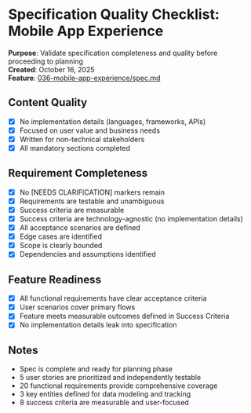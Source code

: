 # Specification Quality Checklist: Mobile App Experience

**Purpose**: Validate specification completeness and quality before proceeding to planning  
**Created**: October 16, 2025  
**Feature**: [036-mobile-app-experience/spec.md](../spec.md)

## Content Quality

- [x] No implementation details (languages, frameworks, APIs)
- [x] Focused on user value and business needs
- [x] Written for non-technical stakeholders
- [x] All mandatory sections completed

## Requirement Completeness

- [x] No [NEEDS CLARIFICATION] markers remain
- [x] Requirements are testable and unambiguous
- [x] Success criteria are measurable
- [x] Success criteria are technology-agnostic (no implementation details)
- [x] All acceptance scenarios are defined
- [x] Edge cases are identified
- [x] Scope is clearly bounded
- [x] Dependencies and assumptions identified

## Feature Readiness

- [x] All functional requirements have clear acceptance criteria
- [x] User scenarios cover primary flows
- [x] Feature meets measurable outcomes defined in Success Criteria
- [x] No implementation details leak into specification

## Notes

- Spec is complete and ready for planning phase
- 5 user stories are prioritized and independently testable
- 20 functional requirements provide comprehensive coverage
- 3 key entities defined for data modeling and tracking
- 8 success criteria are measurable and user-focused
